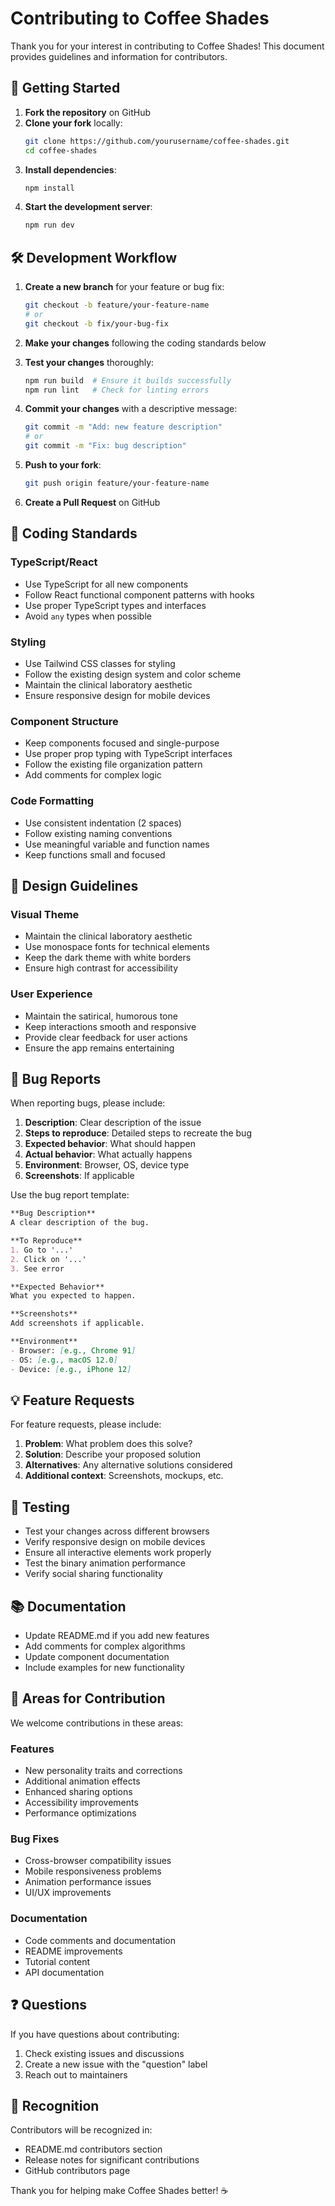 # Contributing to Coffee Shades

Thank you for your interest in contributing to Coffee Shades! This document provides guidelines and information for contributors.

## 🚀 Getting Started

1. **Fork the repository** on GitHub
2. **Clone your fork** locally:
   ```bash
   git clone https://github.com/yourusername/coffee-shades.git
   cd coffee-shades
   ```
3. **Install dependencies**:
   ```bash
   npm install
   ```
4. **Start the development server**:
   ```bash
   npm run dev
   ```

## 🛠️ Development Workflow

1. **Create a new branch** for your feature or bug fix:
   ```bash
   git checkout -b feature/your-feature-name
   # or
   git checkout -b fix/your-bug-fix
   ```

2. **Make your changes** following the coding standards below

3. **Test your changes** thoroughly:
   ```bash
   npm run build  # Ensure it builds successfully
   npm run lint   # Check for linting errors
   ```

4. **Commit your changes** with a descriptive message:
   ```bash
   git commit -m "Add: new feature description"
   # or
   git commit -m "Fix: bug description"
   ```

5. **Push to your fork**:
   ```bash
   git push origin feature/your-feature-name
   ```

6. **Create a Pull Request** on GitHub

## 📝 Coding Standards

### TypeScript/React
- Use TypeScript for all new components
- Follow React functional component patterns with hooks
- Use proper TypeScript types and interfaces
- Avoid `any` types when possible

### Styling
- Use Tailwind CSS classes for styling
- Follow the existing design system and color scheme
- Maintain the clinical laboratory aesthetic
- Ensure responsive design for mobile devices

### Component Structure
- Keep components focused and single-purpose
- Use proper prop typing with TypeScript interfaces
- Follow the existing file organization pattern
- Add comments for complex logic

### Code Formatting
- Use consistent indentation (2 spaces)
- Follow existing naming conventions
- Use meaningful variable and function names
- Keep functions small and focused

## 🎨 Design Guidelines

### Visual Theme
- Maintain the clinical laboratory aesthetic
- Use monospace fonts for technical elements
- Keep the dark theme with white borders
- Ensure high contrast for accessibility

### User Experience
- Maintain the satirical, humorous tone
- Keep interactions smooth and responsive
- Provide clear feedback for user actions
- Ensure the app remains entertaining

## 🐛 Bug Reports

When reporting bugs, please include:

1. **Description**: Clear description of the issue
2. **Steps to reproduce**: Detailed steps to recreate the bug
3. **Expected behavior**: What should happen
4. **Actual behavior**: What actually happens
5. **Environment**: Browser, OS, device type
6. **Screenshots**: If applicable

Use the bug report template:

```markdown
**Bug Description**
A clear description of the bug.

**To Reproduce**
1. Go to '...'
2. Click on '...'
3. See error

**Expected Behavior**
What you expected to happen.

**Screenshots**
Add screenshots if applicable.

**Environment**
- Browser: [e.g., Chrome 91]
- OS: [e.g., macOS 12.0]
- Device: [e.g., iPhone 12]
```

## 💡 Feature Requests

For feature requests, please include:

1. **Problem**: What problem does this solve?
2. **Solution**: Describe your proposed solution
3. **Alternatives**: Any alternative solutions considered
4. **Additional context**: Screenshots, mockups, etc.

## 🧪 Testing

- Test your changes across different browsers
- Verify responsive design on mobile devices
- Ensure all interactive elements work properly
- Test the binary animation performance
- Verify social sharing functionality

## 📚 Documentation

- Update README.md if you add new features
- Add comments for complex algorithms
- Update component documentation
- Include examples for new functionality

## 🎯 Areas for Contribution

We welcome contributions in these areas:

### Features
- New personality traits and corrections
- Additional animation effects
- Enhanced sharing options
- Accessibility improvements
- Performance optimizations

### Bug Fixes
- Cross-browser compatibility issues
- Mobile responsiveness problems
- Animation performance issues
- UI/UX improvements

### Documentation
- Code comments and documentation
- README improvements
- Tutorial content
- API documentation

## ❓ Questions

If you have questions about contributing:

1. Check existing issues and discussions
2. Create a new issue with the "question" label
3. Reach out to maintainers

## 🙏 Recognition

Contributors will be recognized in:
- README.md contributors section
- Release notes for significant contributions
- GitHub contributors page

Thank you for helping make Coffee Shades better! ☕